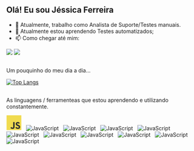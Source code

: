 
## Olá! Eu sou Jéssica Ferreira

- 🔭 Atualmente, trabalho como Analista de Suporte/Testes manuais.
- 🌱 Atualmente estou aprendendo Testes automatizados;
- 📫 Como chegar até mim: 

<div>
  <a href="https://www.linkedin.com/in/jesscaferreiraqa/target="_blank"><img src="https://img.shields.io/badge/LinkedIn-0077B5?style=for-the-badge&logo=linkedin&logoColor=white" target="_blank"></a> 
  <a href="//https://www.instagram.com/jessica_kakau/" target="_blank"><img src="https://img.shields.io/badge/-Instagram-%23E4405F?style=for-the-badge&logo=instagram&logoColor=white" target="_blank"></a>
  
</div>

##
Um pouquinho do meu dia a dia...

[![Top Langs](https://github-readme-stats.vercel.app/api/top-langs/?username=JheFerreira&langs_count=8&theme=radical)](https://github.com/JheFerreira/github-readme-stats)

##

As linguagens / ferramenteas que estou aprendendo e utilizando constantemente.
<div>
     <img  src="https://raw.githubusercontent.com/devicons/devicon/1119b9f84c0290e0f0b38982099a2bd027a48bf1/icons/javascript/javascript-original.svg" alt="JavaScript" width="40" height="40"/> &nbsp;
     <img  src="https://cdn.jsdelivr.net/gh/devicons/devicon/icons/androidstudio/androidstudio-original.svg" alt="JavaScript" width="50" height="50"/> &nbsp;
     <img  src="https://cdn.jsdelivr.net/gh/devicons/devicon/icons/flutter/flutter-original.svg" alt="JavaScript" width="50" height="50"/> &nbsp;
     <img  src="https://cdn.jsdelivr.net/gh/devicons/devicon/icons/dart/dart-original.svg" alt="JavaScript" width="50" height="50"/> &nbsp;
     <img  src="https://cdn.jsdelivr.net/gh/devicons/devicon/icons/java/java-original.svg" alt="JavaScript" width="50" height="50"/> &nbsp;
     <img  src="https://cdn.jsdelivr.net/gh/devicons/devicon/icons/html5/html5-original.svg" alt="JavaScript" width="50" height="50"/> &nbsp;
     <img  src="https://cdn.jsdelivr.net/gh/devicons/devicon/icons/css3/css3-original.svg" alt="JavaScript" width="50" height="50"/> &nbsp;
     <img  src="https://cdn.jsdelivr.net/gh/devicons/devicon/icons/nodejs/nodejs-original.svg" alt="JavaScript" width="50" height="50"/> &nbsp;
     <img  src="https://cdn.jsdelivr.net/gh/devicons/devicon/icons/vscode/vscode-original.svg" alt="JavaScript" width="50" height="50"/> &nbsp;
     <img  src="https://cdn.jsdelivr.net/gh/devicons/devicon/icons/postgresql/postgresql-original.svg" alt="JavaScript" width="50" height="50"/> &nbsp;
     <img  src="https://cdn.jsdelivr.net/gh/devicons/devicon/icons/intellij/intellij-original.svg" alt="JavaScript" width="50" height="50"/> &nbsp; 
   


  
  ##
 

    
   




